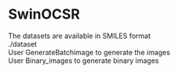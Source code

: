 # SwinOCSR
The datasets are available in SMILES format  
./dataset  
User GenerateBatchimage to generate the images  
User Binary_images to generate binary images  
